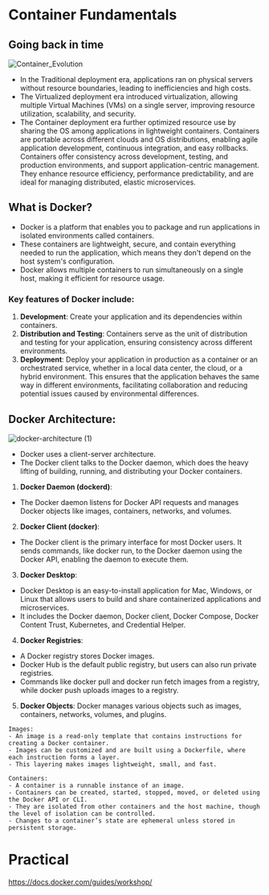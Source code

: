 <h1>Container Fundamentals</h1>

## Going back in time
![Container_Evolution](https://github.com/user-attachments/assets/0eb4d838-5647-4af3-8013-217efd023a4b)

- In the Traditional deployment era, applications ran on physical servers without resource boundaries, leading to inefficiencies and high costs. 
- The Virtualized deployment era introduced virtualization, allowing multiple Virtual Machines (VMs) on a single server, improving resource utilization, scalability, and security. 
- The Container deployment era further optimized resource use by sharing the OS among applications in lightweight containers.
  Containers are portable across different clouds and OS distributions, enabling agile application development, continuous integration, and easy rollbacks.
  Containers offer consistency across development, testing, and production environments, and support application-centric management.
  They enhance resource efficiency, performance predictability, and are ideal for managing distributed, elastic microservices.
  
## What is Docker?
- Docker is a platform that enables you to package and run applications in isolated environments called containers.
- These containers are lightweight, secure, and contain everything needed to run the application, which means they don't depend on the host system's configuration.
- Docker allows multiple containers to run simultaneously on a single host, making it efficient for resource usage.

### Key features of Docker include:
1. <b>Development</b>: Create your application and its dependencies within containers.
2. <b>Distribution and Testing</b>: Containers serve as the unit of distribution and testing for your application, ensuring consistency across different environments.
3. <b>Deployment</b>: Deploy your application in production as a container or an orchestrated service, whether in a local data center, the cloud, or a hybrid environment.
This ensures that the application behaves the same way in different environments, facilitating collaboration and reducing potential issues caused by environmental differences.


## Docker Architecture:
![docker-architecture (1)](https://github.com/user-attachments/assets/cd74eb73-d084-438f-8a1b-2b5d7e997c89)


- Docker uses a client-server architecture.
- The Docker client talks to the Docker daemon, which does the heavy lifting of building, running, and distributing your Docker containers.

1. <b>Docker Daemon (dockerd)</b>:
- The Docker daemon listens for Docker API requests and manages Docker objects like images, containers, networks, and volumes.

2. <b>Docker Client (docker)</b>:
- The Docker client is the primary interface for most Docker users. It sends commands, like docker run, to the Docker daemon using the Docker API, enabling the daemon to execute them.

3. <b>Docker Desktop</b>:
- Docker Desktop is an easy-to-install application for Mac, Windows, or Linux that allows users to build and share containerized applications and microservices.
- It includes the Docker daemon, Docker client, Docker Compose, Docker Content Trust, Kubernetes, and Credential Helper.

4. <b>Docker Registries</b>:
- A Docker registry stores Docker images.
- Docker Hub is the default public registry, but users can also run private registries.
- Commands like docker pull and docker run fetch images from a registry, while docker push uploads images to a registry.

5. <b>Docker Objects</b>:
Docker manages various objects such as images, containers, networks, volumes, and plugins.
```
Images:
- An image is a read-only template that contains instructions for creating a Docker container.
- Images can be customized and are built using a Dockerfile, where each instruction forms a layer.
- This layering makes images lightweight, small, and fast.

Containers:
- A container is a runnable instance of an image.
- Containers can be created, started, stopped, moved, or deleted using the Docker API or CLI.
- They are isolated from other containers and the host machine, though the level of isolation can be controlled.
- Changes to a container’s state are ephemeral unless stored in persistent storage.
```

# Practical
https://docs.docker.com/guides/workshop/
